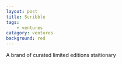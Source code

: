 ```yaml
---
layout: post
title: Scribble
tags:
    - ventures
catagory: ventures
background: red
---
```




A brand of curated limited editions staitionary
 